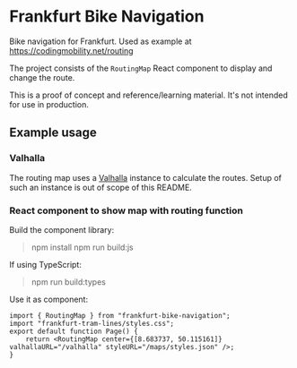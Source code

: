 # Frankfurt Bike Navigation

Bike navigation for Frankfurt. Used as example at
https://codingmobility.net/routing

The project consists of the `RoutingMap` React component to display and change
the route.

This is a proof of concept and reference/learning material. It's not intended
for use in production.

## Example usage

### Valhalla

The routing map uses a [Valhalla](https://valhalla.github.io/valhalla/) instance
to calculate the routes. Setup of such an instance is out of scope of this
README.

### React component to show map with routing function

Build the component library:

> npm install
> npm run build:js

If using TypeScript:

> npm run build:types

Use it as component:

```tsx
import { RoutingMap } from "frankfurt-bike-navigation";
import "frankfurt-tram-lines/styles.css";
export default function Page() {
    return <RoutingMap center={[8.683737, 50.115161]} valhallaURL="/valhalla" styleURL="/maps/styles.json" />;
}
```
